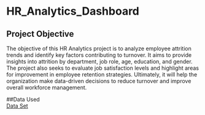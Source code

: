 # HR_Analytics_Dashboard
## Project Objective
The objective of this HR Analytics project is to analyze employee attrition trends and identify key factors contributing to turnover. It aims to provide insights into attrition by department, job role, age, education, and gender. The project also seeks to evaluate job satisfaction levels and highlight areas for improvement in employee retention strategies. Ultimately, it will help the organization make data-driven decisions to reduce turnover and improve overall workforce management.

##Data Used
<br>
<a href="https://github.com/SandaminiW/HR-_Analytics-_Dashboard/blob/main/HR%20DATA_Analysis.xlsx">Data Set</a>
